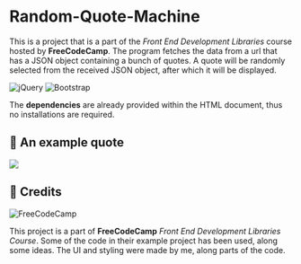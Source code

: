   
  # Random-Quote-Machine
This is a project that is a part of the *Front End Development Libraries* course hosted by **FreeCodeCamp**.
The program fetches the data from a url that has a JSON object containing a bunch of quotes. A quote will be
randomly selected from the received JSON object, after which it will be displayed. 

![jQuery](https://img.shields.io/badge/jquery-%230769AD.svg?style=for-the-badge&logo=jquery&logoColor=white)
![Bootstrap](https://img.shields.io/badge/bootstrap-%238511FA.svg?style=for-the-badge&logo=bootstrap&logoColor=white)

The **dependencies** are already provided within the HTML document, thus no installations are required.

👀 An example quote 
---
<div>
  <img src="https://github.com/CaptainCluster/Random-Quote-Machine/assets/121576355/d4f54c28-abe4-4c87-aef9-9b3fea05726f">
</div>

🙏 Credits
---
![FreeCodeCamp](https://img.shields.io/badge/Freecodecamp-%23123.svg?&style=for-the-badge&logo=freecodecamp&logoColor=green)

This project is a part of **FreeCodeCamp** *Front End Development Libraries Course*. Some of the code in their
example project has been used, along some ideas. The UI and styling were made by me, along parts of the code.
